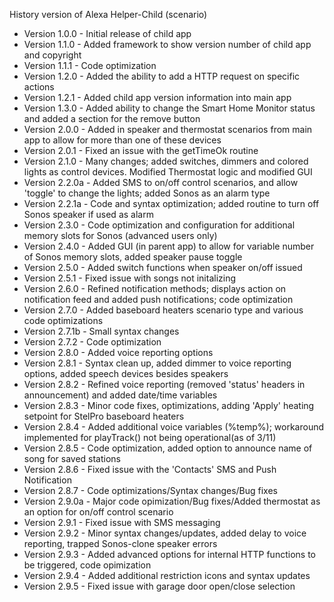  History version of Alexa Helper-Child (scenario)
 
 *  Version 1.0.0 - Initial release of child app
 *  Version 1.1.0 - Added framework to show version number of child app and copyright
 *  Version 1.1.1 - Code optimization
 *  Version 1.2.0 - Added the ability to add a HTTP request on specific actions
 *  Version 1.2.1 - Added child app version information into main app
 *  Version 1.3.0 - Added ability to change the Smart Home Monitor status and added a section for the remove button
 *  Version 2.0.0 - Added in speaker and thermostat scenarios from main app to allow for more than one of these devices
 *  Version 2.0.1 - Fixed an issue with the getTimeOk routine
 *  Version 2.1.0 - Many changes; added switches, dimmers and colored lights as control devices. Modified Thermostat logic and modified GUI
 *  Version 2.2.0a - Added SMS to on/off control scenarios, and allow  'toggle' to change the lights; added Sonos as an alarm type
 *  Version 2.2.1a - Code and syntax optimization; added routine to turn off Sonos speaker if used as alarm
 *  Version 2.3.0 - Code optimization and configuration for additional memory slots for Sonos (advanced users only)
 *  Version 2.4.0 - Added GUI (in parent app) to allow for variable number of Sonos memory slots, added speaker pause toggle
 *  Version 2.5.0 - Added switch functions when speaker on/off issued
 *  Version 2.5.1 - Fixed issue with songs not initalizing
 *  Version 2.6.0 - Refined notification methods; displays action on notification feed and added push notifications; code optimization
 *  Version 2.7.0 - Added baseboard heaters scenario type and various code optimizations
 *  Version 2.7.1b - Small syntax changes
 *  Version 2.7.2 - Code optimization
 *  Version 2.8.0 - Added voice reporting options
 *  Version 2.8.1 - Syntax clean up, added dimmer to voice reporting options, added speech devices besides speakers
 *  Version 2.8.2 - Refined voice reporting (removed 'status' headers in announcement) and added date/time variables
 *  Version 2.8.3 - Minor code fixes, optimizations, adding 'Apply' heating setpoint for StelPro baseboard heaters
 *  Version 2.8.4 - Added additional voice variables (%temp%); workaround implemented for playTrack() not being operational(as of 3/11)
 *  Version 2.8.5 - Code optimization, added option to announce name of song for saved stations
 *  Version 2.8.6 - Fixed issue with the 'Contacts' SMS and Push Notification
 *  Version 2.8.7 - Code optimizations/Syntax changes/Bug fixes
 *  Version 2.9.0a - Major code opimization/Bug fixes/Added thermostat as an option for on/off control scenario
 *  Version 2.9.1 - Fixed issue with SMS messaging
 *  Version 2.9.2 - Minor syntax changes/updates, added delay to voice reporting, trapped Sonos-clone speaker errors
 *  Version 2.9.3 - Added advanced options for internal HTTP functions to be triggered, code opimization
 *  Version 2.9.4 - Added additional restriction icons and syntax updates
 *  Version 2.9.5 - Fixed issue with garage door open/close selection
